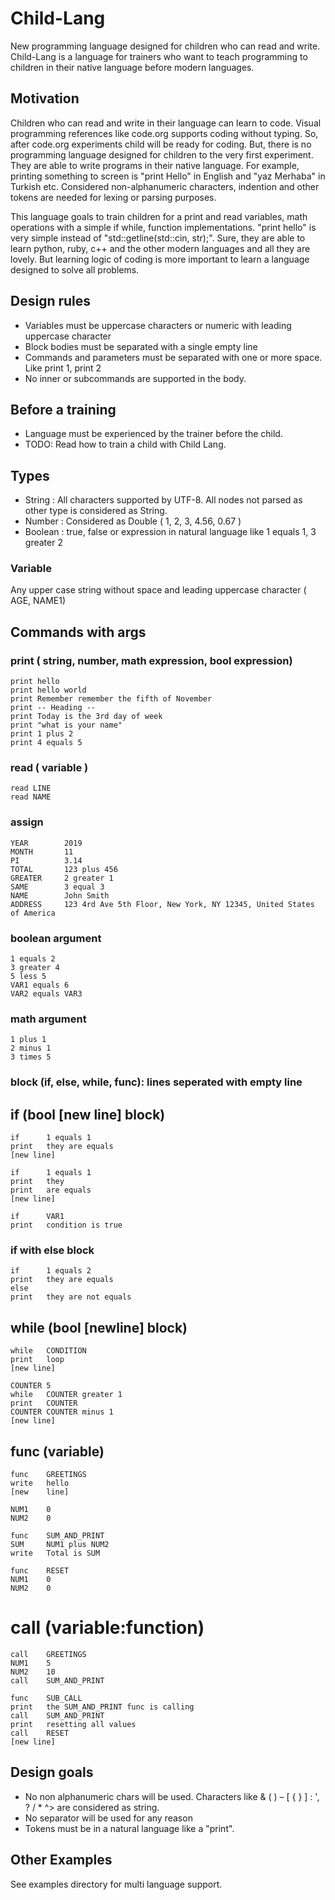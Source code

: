 # Child-Lang
New programming language designed for children who can read and write. Child-Lang is a language for trainers who want to teach programming to children in their native language before modern languages.

## Motivation
Children who can read and write in their language can learn to code. Visual programming references like code.org supports coding without typing. So, after code.org experiments child will be ready for coding. But, there is no programming language designed for children to the very first experiment. They are able to write programs in their native language. For example, printing something to screen is "print Hello" in English and "yaz Merhaba" in Turkish etc. Considered non-alphanumeric characters, indention and other tokens are needed for lexing or parsing purposes.

This language goals to train children for a print and read variables, math operations with a simple if while, function implementations. "print hello" is very simple instead of "std::getline(std::cin, str);". Sure, they are able to learn python, ruby, c++ and the other modern languages and all they are lovely. But learning logic of coding is more important to learn a language designed to solve all problems.

## Design rules
- Variables must be uppercase characters or numeric with leading uppercase character
- Block bodies must be separated with a single empty line
- Commands and parameters must be separated with one or more space. Like print 1, print  2
- No inner or subcommands are supported in the body.

## Before a training
- Language must be experienced by the trainer before the child.
- TODO: Read how to train a child with Child Lang.

## Types
- String    : All characters supported by UTF-8. All nodes not parsed as other type is considered as String.
- Number    : Considered as Double ( 1, 2, 3, 4.56, 0.67 )
- Boolean   : true, false or expression in natural language like 1 equals 1, 3 greater 2

### Variable
Any upper case string without space and leading uppercase character ( AGE, NAME1)

## Commands with args
### print ( string, number, math expression, bool expression)
    print hello
    print hello world
    print Remember remember the fifth of November
    print -- Heading --
    print Today is the 3rd day of week
    print "what is your name"
    print 1 plus 2
    print 4 equals 5
    
### read ( variable )
    read LINE
    read NAME
    
### assign
    YEAR        2019
    MONTH       11
    PI          3.14
    TOTAL       123 plus 456
    GREATER     2 greater 1
    SAME        3 equal 3
    NAME        John Smith
    ADDRESS     123 4rd Ave 5th Floor, New York, NY 12345, United States of America

### boolean argument
    1 equals 2
    3 greater 4
    5 less 5
    VAR1 equals 6
    VAR2 equals VAR3
    
### math argument
    1 plus 1
    2 minus 1
    3 times 5
    
### block (if, else, while, func): lines seperated with empty line

## if (bool [new line] block)
    if      1 equals 1
    print   they are equals
    [new line]
    
    if      1 equals 1
    print   they
    print   are equals
    [new line]
    
    if      VAR1
    print   condition is true

### if with else block
    if      1 equals 2
    print   they are equals
    else
    print   they are not equals
    
## while (bool [newline] block)
    while   CONDITION
    print   loop
    [new line]
    
    COUNTER 5
    while   COUNTER greater 1
    print   COUNTER
    COUNTER COUNTER minus 1
    [new line]
    
## func (variable)
    func    GREETINGS
    write   hello
    [new    line]
    
    NUM1    0
    NUM2    0
    
    func    SUM_AND_PRINT
    SUM     NUM1 plus NUM2
    write   Total is SUM
    
    func    RESET
    NUM1    0
    NUM2    0
    
# call (variable:function)
    call    GREETINGS
    NUM1    5
    NUM2    10
    call    SUM_AND_PRINT
    
    func    SUB_CALL
    print   the SUM_AND_PRINT func is calling
    call    SUM_AND_PRINT
    print   resetting all values
    call    RESET
    [new line]

## Design goals
- No non alphanumeric chars will be used. Characters like & ( ) – [ { } ] : ', ? / * ^> are considered as string.
- No separator will be used for any reason
- Tokens must be in a natural language like a "print".

## Other Examples
See examples directory for multi language support.
